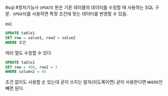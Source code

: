 #sql #정처기능사
`UPDATE` 문은 기존 테이블의 데이터를 수정할 때 사용하는 SQL 구문. 
`UPDATE`를 사용하면 특정 조건에 맞는 데이터를 변경할 수 있음.

ex)
```sql
UPDATE table1
SET row = value1, row2 = value2
WHERE 조건
```

여러 열도 수정할 수 있다

```sql
UPDATE table1
SET row = 400, row2 = 3
WHERE column2 = 45
```

조건 없이도 사용할 순 있는데 굳이 쓰지는 말자(되도록이면)
굳이 사용한다면 `WHERE`만 빼면 된다. 